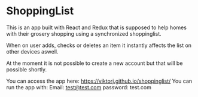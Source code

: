 ShoppingList
=====================
This is an app built with React and Redux that is supposed to help homes with their grosery shopping using a synchronized shoppinglist.

When on user adds, checks or deletes an item it instantly affects the list on other devices aswell.

At the moment it is not possible to create a new account but that will be possible shortly.

You can access the app here: https://viktorj.github.io/shoppinglist/
You can run the app with:
Email: test@test.com
password: test.com

